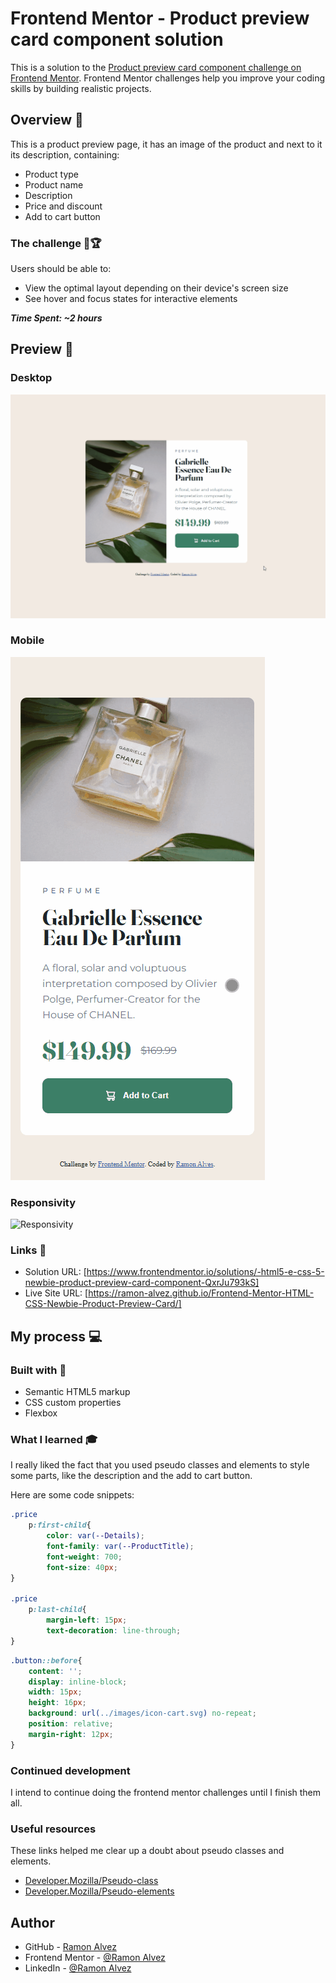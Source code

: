 # Frontend Mentor - Product preview card component solution

This is a solution to the [Product preview card component challenge on Frontend Mentor](https://www.frontendmentor.io/challenges/product-preview-card-component-GO7UmttRfa). Frontend Mentor challenges help you improve your coding skills by building realistic projects. 


## Overview 👀


This is a product preview page, it has an image of the product and next to it its description, containing:

- Product type
- Product name
- Description
- Price and discount
- Add to cart button


### The challenge 🥇🏆

Users should be able to:

- View the optimal layout depending on their device's screen size
- See hover and focus states for interactive elements

***Time Spent: ~2 hours***

## Preview 📖

### Desktop

![Desktop preview](./src/video/desktop-preview.gif)

### Mobile

![Mobile preview](./src/video/mobile-preview.gif)

### Responsivity

![Responsivity](./src/video/responsivity.gif)

### Links 🚀

- Solution URL: [https://www.frontendmentor.io/solutions/-html5-e-css-5-newbie-product-preview-card-component-QxrJu793kS]
- Live Site URL: [https://ramon-alvez.github.io/Frontend-Mentor-HTML-CSS-Newbie-Product-Preview-Card/]

## My process 💻

### Built with 🔨

- Semantic HTML5 markup
- CSS custom properties
- Flexbox

### What I learned 🎓

I really liked the fact that you used pseudo classes and elements to style some parts, like the description and the add to cart button.


Here are some code snippets:

```css
.price 
    p:first-child{
        color: var(--Details);
        font-family: var(--ProductTitle);
        font-weight: 700;
        font-size: 40px;
}

.price
    p:last-child{
        margin-left: 15px;
        text-decoration: line-through;
}
```

```css
.button::before{
    content: '';
    display: inline-block;
    width: 15px;
    height: 16px;
    background: url(../images/icon-cart.svg) no-repeat;
    position: relative;
    margin-right: 12px;
}
```

### Continued development 


I intend to continue doing the frontend mentor challenges until I finish them all.

### Useful resources

These links helped me clear up a doubt about pseudo classes and elements.

- [Developer.Mozilla/Pseudo-class](https://developer.mozilla.org/pt-BR/docs/Web/CSS/Pseudo-classe)
- [Developer.Mozilla/Pseudo-elements](https://developer.mozilla.org/pt-BR/docs/Web/CSS/Pseudo-elements)


## Author 

- GitHub - [Ramon Alvez](https://github.com/Ramon-Alvez)
- Frontend Mentor - [@Ramon Alvez](https://www.frontendmentor.io/profile/Ramon-Alvez)
- LinkedIn - [@Ramon Alvez](https://www.linkedin.com/in/ramon-alvez/)
